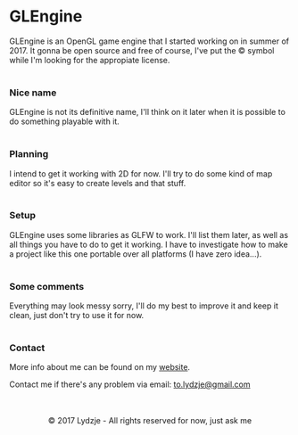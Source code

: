 # GLEngine
GLEngine is an OpenGL game engine that I started working on in summer of 2017. It 
gonna be open source and free of course, I've put the © symbol while I'm looking for the 
appropiate license.
<br>
<br>

### Nice name
GLEngine is not its definitive name, I'll think on it later when it is possible to do 
something playable with it.
<br>
<br>

### Planning
I intend to get it working with 2D for now. I'll try to do some kind of map editor so it's
easy to create levels and that stuff.
<br>
<br>

### Setup
GLEngine uses some libraries as GLFW to work. I'll list them later, as well as all things you 
have to do to get it working. I have to investigate how to make a project like this one portable 
over all platforms (I have zero idea...).
<br>
<br>

### Some comments
Everything may look messy sorry, I'll do my best to improve it and keep it clean, just don't try 
to use it for now.
<br>
<br>

### Contact
More info about me can be found on my <a href="https://lydzje.github.io" target="_blank">website</a>.

Contact me if there's any problem via email: to.lydzje@gmail.com
<br>
<br>
<br>

<p align="center">© 2017 Lydzje - All rights reserved for now, just ask me</p>

